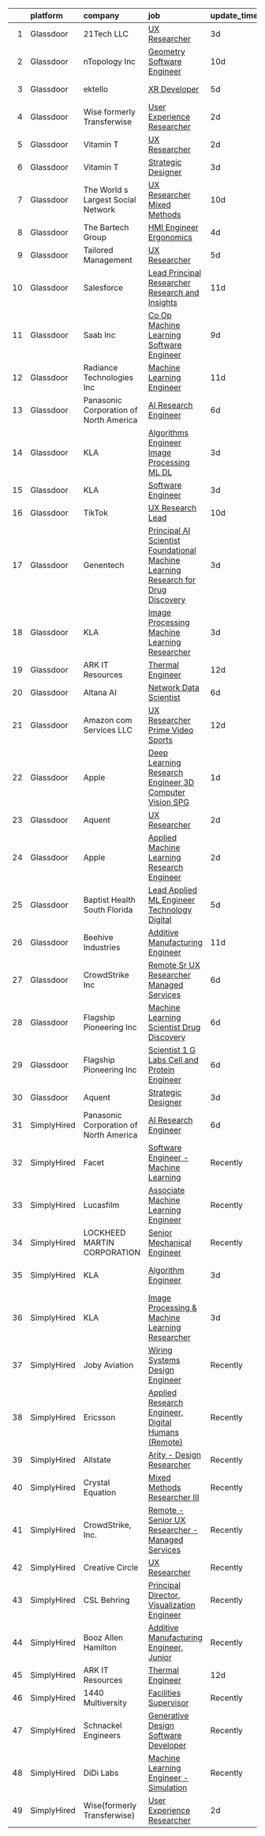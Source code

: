 

|    | platform    | company                                | job                                                                                                                                                                                                                                                                                                                                                                                                                                                                                                                                                                                                                                                                                                                                                                                                                                                                                                                                                                                                                                                                                                                                                                                                                                                                                                                                                                                          | update_time   | location                 |
|---:|:------------|:---------------------------------------|:---------------------------------------------------------------------------------------------------------------------------------------------------------------------------------------------------------------------------------------------------------------------------------------------------------------------------------------------------------------------------------------------------------------------------------------------------------------------------------------------------------------------------------------------------------------------------------------------------------------------------------------------------------------------------------------------------------------------------------------------------------------------------------------------------------------------------------------------------------------------------------------------------------------------------------------------------------------------------------------------------------------------------------------------------------------------------------------------------------------------------------------------------------------------------------------------------------------------------------------------------------------------------------------------------------------------------------------------------------------------------------------------|:--------------|:-------------------------|
|  1 | Glassdoor   | 21Tech  LLC                            | [UX Researcher](https://www.glassdoor.com/partner/jobListing.htm?pos=121&ao=1136043&s=58&guid=000001839cabdfdfb3a7a319fcee5db8&src=GD_JOB_AD&t=SR&vt=w&ea=1&cs=1_9908ac84&cb=1664780853546&jobListingId=1008171267603&jrtk=3-0-1geeano08kuh2801-1geeano0oh4cs800-d10bc7367961c494-)                                                                                                                                                                                                                                                                                                                                                                                                                                                                                                                                                                                                                                                                                                                                                                                                                                                                                                                                                                                                                                                                                                          | 3d            | Los Angeles, CA          |
|  2 | Glassdoor   | nTopology Inc                          | [Geometry Software Engineer](https://www.glassdoor.com/partner/jobListing.htm?pos=120&ao=1136043&s=58&guid=000001839cabdfdfb3a7a319fcee5db8&src=GD_JOB_AD&t=SR&vt=w&cs=1_1e395286&cb=1664780853546&jobListingId=1008156309256&jrtk=3-0-1geeano08kuh2801-1geeano0oh4cs800-768fb0cecd65353a-)                                                                                                                                                                                                                                                                                                                                                                                                                                                                                                                                                                                                                                                                                                                                                                                                                                                                                                                                                                                                                                                                                                  | 10d           | New York, NY             |
|  3 | Glassdoor   | ektello                                | [XR Developer](https://www.glassdoor.com/partner/jobListing.htm?pos=104&ao=1110586&s=58&guid=000001839cabdfdfb3a7a319fcee5db8&src=GD_JOB_AD&t=SR&vt=w&ea=1&cs=1_941d198a&cb=1664780853544&jobListingId=1008165877095&cpc=59DEFF8D475298C3&jrtk=3-0-1geeano08kuh2801-1geeano0oh4cs800-9252e1383beff854--6NYlbfkN0CLjQmfy67UqlWxJvyH5uxFrQGBFL1cdeZdgq-fUlKTlikjnfIyJ3g14UIocJ4LupEUSH_i4Km79u8aPns5QGudzPpZihbyWjHT3MlPDQZx-NZRJ-kKyR8XI7O7980XhdMgDOg9XJsbhTU-TeVE4XKYiyHUODj3BRcNUGsJGACEaIaVv3AGx_D4LVO6oyW-jC-noUM5ZP9Bk77J2u-Prxu2YKDDuYHdVMLfB61odYYdIqd3k0hdTcycg9WXmn5v396wXMeqiLlUXuRkB5quYHjRE0zBwPwnRh4jtJQ-sz0zTpLvf1Na8gSYHjGroy6XtpK1VUTVYNmM88yXRQje63RYb_-UYkv34l8CBuRg6mX3UV2Z-M3z4waD081Lf95vqMKgVQm-iIL6eODgkWg9_tf3D-_YDOqO-GCe8VNzO-ODI2mApfvkOnaQc-qrIuAM-8Nhrx-acJv-I6aV3L3ijwcv5QCO2v1KVtW4uJcwJN9ti9sFZrqeqha8ZEsoUHIgcv7KdOBqj2t2UpvuODYKphk_Pr6ivp5Gl6SaoOElEvUXnY6zyiC3n2UCNwDoc8XWusFd3wnFuo8-5mhZh24hF2hyy4C_NFx_mCZs5cb0jwaRzwuRD0XrbnMC9XaVwapoKiW8OUCNdqumZV5Sq_Zg8odE)                                                                                                                                                                                                                                                                                                                                                                                      | 5d            | New York, NY             |
|  4 | Glassdoor   | Wise formerly Transferwise             | [User Experience Researcher](https://www.glassdoor.com/partner/jobListing.htm?pos=114&ao=1136043&s=58&guid=000001839cabdfdfb3a7a319fcee5db8&src=GD_JOB_AD&t=SR&vt=w&cs=1_480da9da&cb=1664780853545&jobListingId=1008175254778&jrtk=3-0-1geeano08kuh2801-1geeano0oh4cs800-3b7e1b9aaa689d2f-)                                                                                                                                                                                                                                                                                                                                                                                                                                                                                                                                                                                                                                                                                                                                                                                                                                                                                                                                                                                                                                                                                                  | 2d            | New York, NY             |
|  5 | Glassdoor   | Vitamin T                              | [UX Researcher](https://www.glassdoor.com/partner/jobListing.htm?pos=107&ao=1110586&s=58&guid=000001839cabdfdfb3a7a319fcee5db8&src=GD_JOB_AD&t=SR&vt=w&cs=1_e8e1aa59&cb=1664780853544&jobListingId=1008175259890&cpc=B101C867B3EF2D75&jrtk=3-0-1geeano08kuh2801-1geeano0oh4cs800-dd7580845842f070--6NYlbfkN0DMrcEu7yrtATojKJA7cEzGQ3FdRGWLh0CZQInL4ECGI6k5tN82kdM0cJmh4vC7GgjJJwI5rzDshuaxiqNJD81Zw3DA8EAi9K6BYsTzvNnMGmq623DCVPNYKFfUttEtnREU3rY_Qi7Y-H5aNTjLE6_JYKpwbOzbyeF_5oZ3ppALSZXRZ2aqZ9wgfgUKFNGcGLDkp_p1An8XASbH5P_UrpJAz8PqYioQunMPDH_dAvRkNvbkzcPzxU9Dt9AakoWzUXvZ4t-ZiSYl0AcMm0ck4wCq1BZxV9o6xWC5ys5BwVyjs4_afiSKf3A_RHwdMKsc52uQpdQp5cCDdvPojZuFJdiLENdvGJJXOkiROV5I5_khF9WbaDvrFATyH2Gw_2W8EY7Uik1zH6P6mmrbEEMulux_032kxI5wFlb4foJruS0NwPCciCPri35uxv-C_rhbhMEcdiI1vLOb9WLp97PazlkZAb7D_maQAbt9b1MPqNgQN-zex9J9fgB9)                                                                                                                                                                                                                                                                                                                                                                                                                                                                                                                                                          | 2d            | Cambridge, MA            |
|  6 | Glassdoor   | Vitamin T                              | [Strategic Designer](https://www.glassdoor.com/partner/jobListing.htm?pos=110&ao=1110586&s=58&guid=000001839cabdfdfb3a7a319fcee5db8&src=GD_JOB_AD&t=SR&vt=w&cs=1_dd3734c2&cb=1664780853545&jobListingId=1008172075399&cpc=32EE424DE2B657EB&jrtk=3-0-1geeano08kuh2801-1geeano0oh4cs800-648f458a37220ae6--6NYlbfkN0DMrcEu7yrtATojKJA7cEzGQ3FdRGWLh0CZQInL4ECGI6k5tN82kdM0cJmh4vC7GghB7sI2fEBJvXCIVs4oIfPeT5FVoC1VkOs_FdgZb8wdMtTuOOmPTN_otUAg6JY7oaAkQ_gNO-TwZfAA7djRJE24BE4Nb1MTyf2udNJPEClRwfeNRDe3P6Oy36p_o4mirBpVj9JoUVrMbTzzLhLsD5wUM4dhEtLymyJeZ0qM9l04NRPRQ0vHGDGIhXIpI9J5EOKWrKTZwM9mJuSmtxkODijurSj9n_yQa1Je12aeBsv9jmywNRlWcj4YFO9aBvynLJb-WLmDrw8zsh523oupyE0STRnNJsScZw3U_ALuWE5ghavsqz-v_MMl7bClUEndxEwUk6tXXoKPDaSnbWKld8Bfq8UjKbg4qL3JDLQ_mQvv6PIy7v1wCfAEoZ5IAC0iYW947Om6jfwzmCXUVzEZRduGUEQdPknbyXY-gvhKU_Mur9D8VK9dhKvW)                                                                                                                                                                                                                                                                                                                                                                                                                                                                                                                                                     | 3d            | Los Angeles, CA          |
|  7 | Glassdoor   | The World s Largest Social Network     | [UX Researcher  Mixed Methods ](https://www.glassdoor.com/partner/jobListing.htm?pos=105&ao=1110586&s=58&guid=000001839cabdfdfb3a7a319fcee5db8&src=GD_JOB_AD&t=SR&vt=w&ea=1&cs=1_e43a9aea&cb=1664780853545&jobListingId=1008157581186&cpc=1FDE87803EF93CD3&jrtk=3-0-1geeano08kuh2801-1geeano0oh4cs800-1b0604329ab13d64--6NYlbfkN0DSgjPPcnEdvoK3uuxfISLALE6pB1FR7YSHOr_tSg5_QGIhoz_2VqUepdcKLBLI_zRdtaBxgyBllhaPZz0NgYURyEGucRXh5uxBwq1v6utGUhDvjEFiFwNbXBMy7AQhUaSixTSyoNTqobu9bFo0iqMrnAsnQ9T3GyfI57CmWf4uxKHexdXWkJF-9ogNy3pZh1wb553SBfM63_pXdcMoX8u53uQfKKDY1Xjd9vHgWhS-aCniSYi2lg_uNNMKXSxFxjRbc9pG8lqDT-Ay7tQlQjRmr3zk6mJJ_UFV6cTHCtvAJ8ULll8eMHFkKgIUcv7wCmiLrGOyj05Val89Gu2vlreDXXjMLxDkyRryxCh7Xj_er7PGq9wcCHbyObRUCokUMNPcuxukWA9boSYeHGa6cuOFm6DL5sVPi6TuzRgMDYVKs9qfokqBEeswXx5-8_WJOiP_6XQuYloCZfoGmMT6hAFVRfSadsaOf4Tu1T2-bOIbBnKA6Rwn1qvreuFxPSYdtiR3mhSjFpQ1iV56wk4IVj9F3iDUlHJ7peIQlbuVSYCD1pG7uDtsJm7paJjfLFc-JCBG9jEHLWSXmF0dttMMtmdZ)                                                                                                                                                                                                                                                                                                                                                                                                                                     | 10d           | Menlo Park, CA           |
|  8 | Glassdoor   | The Bartech Group                      | [HMI Engineer Ergonomics](https://www.glassdoor.com/partner/jobListing.htm?pos=101&ao=1110586&s=58&guid=000001839cabdfdfb3a7a319fcee5db8&src=GD_JOB_AD&t=SR&vt=w&ea=1&cs=1_7a815909&cb=1664780853544&jobListingId=1008168215682&cpc=870769263AED881C&jrtk=3-0-1geeano08kuh2801-1geeano0oh4cs800-d7e549cf611d7baf--6NYlbfkN0C7-FDDT93s0qSKP7uYkdNgAgpSNvwlK8pJNTkcTbZQJnKDJjfvl1yFU2JPCK1oIIqgiPSQlgJaQ92un3gYj95iQ5MwR3YWRQA81vmOBTfP8DwKNBTGoU1ip20-j9O9Lm5GhqmopLcJEe0EpYQ4q3fY_E7zDdPeWdkFPVRQ4OoxjHrmWNE168yZ02ifRgExtFQjIeg4_UtqVqh8RjjwSmQ5K6SnMhUHDmwW1BJhrWz6miqG94_SB_7JTwpCpsS29-iJ89mCxB07T-4z1wu9_q0Yb9LRXja6Ilp0-g9SeULZB7q_y6wW28MQU732IY22zLcj-GqVd1Z3VyOR83nNYSUxcPx1gbS-lTOoHJXPp0kLyN-mBHjx4zUJv0Ib0fmDrzdhLTKaJPj7rbvZRumFIElSfv82Cxj8gTqqVJwzgI76-2K9840wZYZltCu3X6gkNxDLv-P9EAjMVUMciWZf5PnzGzoE1DV9lYduPheMHlapumVzqgDaTKmK)                                                                                                                                                                                                                                                                                                                                                                                                                                                                                                                                           | 4d            | Auburn Hills, MI         |
|  9 | Glassdoor   | Tailored Management                    | [UX Researcher](https://www.glassdoor.com/partner/jobListing.htm?pos=103&ao=1110586&s=58&guid=000001839cabdfdfb3a7a319fcee5db8&src=GD_JOB_AD&t=SR&vt=w&ea=1&cs=1_c0422b0c&cb=1664780853544&jobListingId=1008165611561&cpc=48B9F4758953335C&jrtk=3-0-1geeano08kuh2801-1geeano0oh4cs800-ebbf7cb785340ff0--6NYlbfkN0DI_pqscLjs9LkB0jlO39g2s8RE9SCHTdataN4HV1TulJDP_FJlrdaEAmOIelCggjJ9JIMQViELbqFJysVw2bYJCuEXtMEw6dMQNNOQVyIp8OYul8IhpVKs9vFrjK1VP4TL0x0AyVE4LxRPr54mdEIZH9L1_Wf2l64sqeb7hyoc3G_4s_skSr2DE3ak-MpMhgzo6062eHtuaP9Jr1OSPOpLgEVlndxgbn0SCqy6b2oSgjnApX9jfiocKs78cpzRrWN5CnQ17d37jHuRxULAAGKHAMrrp39STyw3xfGr49QpiRXqSpQxPBCg5bfnxt_2qYD1ljT5S2zAITUsuLgmKlvlHgHDOMR167UFOm6xzUdzRNYp0q0lz5jFsOiJRq0_mrTjUBlwSkZTpbii0DMqmq4SRONEWJTA3Hjvysp-ZjAV-9IdZJMs681xrBwdnkrIQ4jZVP01aK3vPDk-f8hjwnKTVfGzwqE-VtKgOMq0ZTxG2FPPh2p_vacLEkMCHCZXXJDbE82HmrVqwn8V0KBVD13O)                                                                                                                                                                                                                                                                                                                                                                                                                                                                                                                     | 5d            | Los Angeles, CA          |
| 10 | Glassdoor   | Salesforce                             | [Lead   Principal Researcher   Research and Insights](https://www.glassdoor.com/partner/jobListing.htm?pos=130&ao=1136043&s=58&guid=000001839cabdfdfb3a7a319fcee5db8&src=GD_JOB_AD&t=SR&vt=w&cs=1_51ebb027&cb=1664780853547&jobListingId=1008153904423&jrtk=3-0-1geeano08kuh2801-1geeano0oh4cs800-0514620c609cfabc-)                                                                                                                                                                                                                                                                                                                                                                                                                                                                                                                                                                                                                                                                                                                                                                                                                                                                                                                                                                                                                                                                         | 11d           | San Francisco, CA        |
| 11 | Glassdoor   | Saab Inc                               | [Co Op  Machine Learning Software Engineer  ](https://www.glassdoor.com/partner/jobListing.htm?pos=117&ao=1136043&s=58&guid=000001839cabdfdfb3a7a319fcee5db8&src=GD_JOB_AD&t=SR&vt=w&cs=1_212dbda0&cb=1664780853546&jobListingId=1008158907210&jrtk=3-0-1geeano08kuh2801-1geeano0oh4cs800-234ba0b8cc64a37c-)                                                                                                                                                                                                                                                                                                                                                                                                                                                                                                                                                                                                                                                                                                                                                                                                                                                                                                                                                                                                                                                                                 | 9d            | Remote                   |
| 12 | Glassdoor   | Radiance Technologies Inc              | [Machine Learning Engineer](https://www.glassdoor.com/partner/jobListing.htm?pos=115&ao=1136043&s=58&guid=000001839cabdfdfb3a7a319fcee5db8&src=GD_JOB_AD&t=SR&vt=w&ea=1&cs=1_a3c65a8d&cb=1664780853546&jobListingId=1008155141417&jrtk=3-0-1geeano08kuh2801-1geeano0oh4cs800-85b467fc819b1285-)                                                                                                                                                                                                                                                                                                                                                                                                                                                                                                                                                                                                                                                                                                                                                                                                                                                                                                                                                                                                                                                                                              | 11d           | Beavercreek, OH          |
| 13 | Glassdoor   | Panasonic Corporation of North America | [AI Research Engineer](https://www.glassdoor.com/partner/jobListing.htm?pos=113&ao=1136043&s=58&guid=000001839cabdfdfb3a7a319fcee5db8&src=GD_JOB_AD&t=SR&vt=w&cs=1_5fe0bc54&cb=1664780853545&jobListingId=1008163320625&jrtk=3-0-1geeano08kuh2801-1geeano0oh4cs800-74a47edd19423ab5-)                                                                                                                                                                                                                                                                                                                                                                                                                                                                                                                                                                                                                                                                                                                                                                                                                                                                                                                                                                                                                                                                                                        | 6d            | Mountain View, CA        |
| 14 | Glassdoor   | KLA                                    | [Algorithms Engineer   Image Processing   ML DL  ](https://www.glassdoor.com/partner/jobListing.htm?pos=116&ao=1136043&s=58&guid=000001839cabdfdfb3a7a319fcee5db8&src=GD_JOB_AD&t=SR&vt=w&cs=1_c36d0890&cb=1664780853546&jobListingId=1008171541246&jrtk=3-0-1geeano08kuh2801-1geeano0oh4cs800-62308c64b199b0c3-)                                                                                                                                                                                                                                                                                                                                                                                                                                                                                                                                                                                                                                                                                                                                                                                                                                                                                                                                                                                                                                                                            | 3d            | Ann Arbor, MI            |
| 15 | Glassdoor   | KLA                                    | [Software Engineer](https://www.glassdoor.com/partner/jobListing.htm?pos=128&ao=1136043&s=58&guid=000001839cabdfdfb3a7a319fcee5db8&src=GD_JOB_AD&t=SR&vt=w&cs=1_2edee3f1&cb=1664780853546&jobListingId=1008171541539&jrtk=3-0-1geeano08kuh2801-1geeano0oh4cs800-410a5d2d90f7dfe0-)                                                                                                                                                                                                                                                                                                                                                                                                                                                                                                                                                                                                                                                                                                                                                                                                                                                                                                                                                                                                                                                                                                           | 3d            | Ann Arbor, MI            |
| 16 | Glassdoor   | TikTok                                 | [UX Research Lead](https://www.glassdoor.com/partner/jobListing.htm?pos=129&ao=1136043&s=58&guid=000001839cabdfdfb3a7a319fcee5db8&src=GD_JOB_AD&t=SR&vt=w&cs=1_137db213&cb=1664780853547&jobListingId=1008157351287&jrtk=3-0-1geeano08kuh2801-1geeano0oh4cs800-98ff83142995346e-)                                                                                                                                                                                                                                                                                                                                                                                                                                                                                                                                                                                                                                                                                                                                                                                                                                                                                                                                                                                                                                                                                                            | 10d           | Mountain View, CA        |
| 17 | Glassdoor   | Genentech                              | [Principal AI Scientist  Foundational Machine Learning Research for Drug Discovery](https://www.glassdoor.com/partner/jobListing.htm?pos=118&ao=1136043&s=58&guid=000001839cabdfdfb3a7a319fcee5db8&src=GD_JOB_AD&t=SR&vt=w&cs=1_383f224e&cb=1664780853546&jobListingId=1008172568828&jrtk=3-0-1geeano08kuh2801-1geeano0oh4cs800-869426da0e10e7cc-)                                                                                                                                                                                                                                                                                                                                                                                                                                                                                                                                                                                                                                                                                                                                                                                                                                                                                                                                                                                                                                           | 3d            | San Francisco, CA        |
| 18 | Glassdoor   | KLA                                    | [Image Processing   Machine Learning Researcher](https://www.glassdoor.com/partner/jobListing.htm?pos=126&ao=1136043&s=58&guid=000001839cabdfdfb3a7a319fcee5db8&src=GD_JOB_AD&t=SR&vt=w&cs=1_478b71dc&cb=1664780853546&jobListingId=1008171541378&jrtk=3-0-1geeano08kuh2801-1geeano0oh4cs800-2f68d1e0ec7b5c8c-)                                                                                                                                                                                                                                                                                                                                                                                                                                                                                                                                                                                                                                                                                                                                                                                                                                                                                                                                                                                                                                                                              | 3d            | Milpitas, CA             |
| 19 | Glassdoor   | ARK IT Resources                       | [Thermal Engineer](https://www.glassdoor.com/partner/jobListing.htm?pos=112&ao=1136043&s=58&guid=000001839cabdfdfb3a7a319fcee5db8&src=GD_JOB_AD&t=SR&vt=w&ea=1&cs=1_d9e97398&cb=1664780853545&jobListingId=1008151360223&jrtk=3-0-1geeano08kuh2801-1geeano0oh4cs800-d7ba8a74a5e566be-)                                                                                                                                                                                                                                                                                                                                                                                                                                                                                                                                                                                                                                                                                                                                                                                                                                                                                                                                                                                                                                                                                                       | 12d           | Menlo Park, CA           |
| 20 | Glassdoor   | Altana AI                              | [Network Data Scientist](https://www.glassdoor.com/partner/jobListing.htm?pos=119&ao=1136043&s=58&guid=000001839cabdfdfb3a7a319fcee5db8&src=GD_JOB_AD&t=SR&vt=w&ea=1&cs=1_f3cb8141&cb=1664780853546&jobListingId=1008162738259&jrtk=3-0-1geeano08kuh2801-1geeano0oh4cs800-3595d063e3084b41-)                                                                                                                                                                                                                                                                                                                                                                                                                                                                                                                                                                                                                                                                                                                                                                                                                                                                                                                                                                                                                                                                                                 | 6d            | Brooklyn, NY             |
| 21 | Glassdoor   | Amazon com Services LLC                | [UX Researcher  Prime Video Sports](https://www.glassdoor.com/partner/jobListing.htm?pos=127&ao=1136043&s=58&guid=000001839cabdfdfb3a7a319fcee5db8&src=GD_JOB_AD&t=SR&vt=w&cs=1_c948dc22&cb=1664780853546&jobListingId=1008151009295&jrtk=3-0-1geeano08kuh2801-1geeano0oh4cs800-6f1e15fe550b7201-)                                                                                                                                                                                                                                                                                                                                                                                                                                                                                                                                                                                                                                                                                                                                                                                                                                                                                                                                                                                                                                                                                           | 12d           | New York, NY             |
| 22 | Glassdoor   | Apple                                  | [Deep Learning Research Engineer  3D Computer Vision   SPG](https://www.glassdoor.com/partner/jobListing.htm?pos=111&ao=1136043&s=58&guid=000001839cabdfdfb3a7a319fcee5db8&src=GD_JOB_AD&t=SR&vt=w&cs=1_bcd7ef00&cb=1664780853545&jobListingId=1008177549425&jrtk=3-0-1geeano08kuh2801-1geeano0oh4cs800-cf06524fee527aa3-)                                                                                                                                                                                                                                                                                                                                                                                                                                                                                                                                                                                                                                                                                                                                                                                                                                                                                                                                                                                                                                                                   | 1d            | Cupertino, CA            |
| 23 | Glassdoor   | Aquent                                 | [UX Researcher](https://www.glassdoor.com/partner/jobListing.htm?pos=106&ao=1110586&s=58&guid=000001839cabdfdfb3a7a319fcee5db8&src=GD_JOB_AD&t=SR&vt=w&cs=1_eb91be5b&cb=1664780853544&jobListingId=1008174089686&cpc=FD1C1DA32C38CFA7&jrtk=3-0-1geeano08kuh2801-1geeano0oh4cs800-f2bdc8fdf71ca9c6--6NYlbfkN0DMrcEu7yrtATojKJA7cEzGQ3FdRGWLh0CZQInL4ECGI9gD0Wolx9R2v-Aex0-GK04esuCnaHf9YEwQ5AsGqeXDR5jB6DQa147qn6rAjOT9QFA2iQO6txp6B0jgB40YfAMJ3pSB-TeTVlJFySP0OXotnLQr3ylV8Pj0wb-UTFR5_VbcC9F4WfY8JNUBDtqszImIuCri8nM-a4ItgDWQZq5XIHxnRnDmYW6vwi4wqrFXWi4JASWbCoarGNuii9PTESHndOqqGdBir1-LLT6mqwMMl2sTD-6L-piCLCK_PJDGjnD20CFLqEa1FcYBh3iIExv79r5U-laPY77mkz7Ddv5u4P1-GMInx4x2056PWuI8NA0B6n8jnAYd_LoadEe3NuZQJmhOQKbRKovzzjRj3tBeiS5WO1bE7SZiSCpTpmPN4MeHEMa_o8WZchCog-q9i2zab38Ri5ldsrXZMLdz4WKb)                                                                                                                                                                                                                                                                                                                                                                                                                                                                                                                                                                                          | 2d            | Cambridge, MA            |
| 24 | Glassdoor   | Apple                                  | [Applied Machine Learning Research Engineer](https://www.glassdoor.com/partner/jobListing.htm?pos=102&ao=1110586&s=58&guid=000001839cabdfdfb3a7a319fcee5db8&src=GD_JOB_AD&t=SR&vt=w&cs=1_d104c5b3&cb=1664780853544&jobListingId=1008175989373&cpc=8795CF9063CD573D&jrtk=3-0-1geeano08kuh2801-1geeano0oh4cs800-fc77512630a82d76--6NYlbfkN0BvKrLyj5gPmtZO9T8euul8TCxuuKNOtzRJOomxnwSEodTz2Bc-sPZl8WPllYOnI2g5q21Vhh2dq5kJ2sfEWVoUCaWADdcjL8qpxYx1qo5wvUpMVQuVxbTE-g9zA594v6zIr_tYwZa2jCIdxiyOUnu8rO7BzhyAXfkexhUwBVlkOkUZcpz3_KzJoUYdWrOadOZDGmopGugR98yhEVt5KH_DYjF-68KBqZfNJHZ9bZ4sj27PQf_LAu4XIut6uSEo4RATnqNQaZiTFqG83cvGaLcvo-WND3m99-A6k3hHOR5SCM535X1kb29LyKpyf0mvjSbyF3nBiapFq3XKOXoxhFH0rPkMreD7ILbxMmb1dD0rOyjp7BOLnbialRdGYel5t5-DHSP_jx6pytY64caDg9hmPgdmxigMezzjKpZJhlzK7bHbETiMiNNPaazOYZBcggtMr98nBtvrrf_qCfrh8EbET1_NdNLECz3jyOksMN2rp6TzuaqKoqWRF2zCj2EC3ADlO9B0k-MlX9Lc0e4P0lj2b64syJUVkUdovZ9muOALHp0EqIfOrffXHu-badRbBQZKI4t8AmJ7qAZQfJEn-XUPd3tQ0xPNqigShc9bLh3W4NfYWnAvF9GPkXAW664dCy8YsSAkCelR0IlxLKcbwYgHfKexDe8IuCXNSaItcajVH1eDssk5oJMSmNf9KlPZCHhRoQ_Jk2AN_6bWW8kO8Qfag0jcXTFfVJmA3Hf-qK-lxy-8NzekRUQtHJDzdrPeQcQZiUlOK_YxrCX8ffYQSyDsHe_CgudlhGhIndpgkgKKAxilQn5jfg61ClcX8G2ih-NFR33cxXmY7wZqzuZeObuHxgyxdjDve0KaK5HUrKnAAdGT9q96ExqrKEzJ06R5-ArSSi9T1hTGW1KK9J3-zhhPJSLLBMz_jh6Pcs0zZcmnM8C_77F6wLgThHC5FOLX1bfzpJmzzVWe-N6C5yL_xRbmUqsELfcr38mHpAf2_nhplw%3D%3D) | 2d            | San Diego, CA            |
| 25 | Glassdoor   | Baptist Health South Florida           | [Lead Applied ML Engineer  Technology   Digital](https://www.glassdoor.com/partner/jobListing.htm?pos=123&ao=1136043&s=58&guid=000001839cabdfdfb3a7a319fcee5db8&src=GD_JOB_AD&t=SR&vt=w&cs=1_58d242f0&cb=1664780853546&jobListingId=1008165924885&jrtk=3-0-1geeano08kuh2801-1geeano0oh4cs800-50d30961983d534c-)                                                                                                                                                                                                                                                                                                                                                                                                                                                                                                                                                                                                                                                                                                                                                                                                                                                                                                                                                                                                                                                                              | 5d            | Florida                  |
| 26 | Glassdoor   | Beehive Industries                     | [Additive Manufacturing Engineer](https://www.glassdoor.com/partner/jobListing.htm?pos=122&ao=1136043&s=58&guid=000001839cabdfdfb3a7a319fcee5db8&src=GD_JOB_AD&t=SR&vt=w&ea=1&cs=1_f54cb0fa&cb=1664780853546&jobListingId=1008153816008&jrtk=3-0-1geeano08kuh2801-1geeano0oh4cs800-f70ad2905c853ce6-)                                                                                                                                                                                                                                                                                                                                                                                                                                                                                                                                                                                                                                                                                                                                                                                                                                                                                                                                                                                                                                                                                        | 11d           | Centennial, CO           |
| 27 | Glassdoor   | CrowdStrike  Inc                       | [Remote   Sr  UX Researcher   Managed Services](https://www.glassdoor.com/partner/jobListing.htm?pos=108&ao=1110586&s=58&guid=000001839cabdfdfb3a7a319fcee5db8&src=GD_JOB_AD&t=SR&vt=w&cs=1_364d2f68&cb=1664780853545&jobListingId=1008164310780&cpc=AC285F3A3ECA6BB0&jrtk=3-0-1geeano08kuh2801-1geeano0oh4cs800-901287666bc25470--6NYlbfkN0Cu2CVlb3GO4Nf7aS8SXsFwjpUbSKkwsJRaJhRnAEdqU8yQA0cd0EoLTBDF9SAvs4X6vWYcCIJFeC1Cio6l_7DU28uN6ktD1GLWWkF7l6wzAeDyVoMZmMdwuwklLNfRS4utbfuuFWiqTkIC9DdV4A-ApSXTHNsGcxcU_uHOxbpEFOcDhIXvGXGYmBVcGv454syfERUclcDAo1cduoj-Zv5R1t-KcMnA9gZI9hwBewt2-j5gJXgMAZv1izWL-I_PKHXVxa_bJ8ozPncgIMInCAeAIu9AqXZA48vl9QRaxAS_xK21Xf_zNvg9fWdlEx5V-Xh-_CmsHZjBlieJ0DinyALs2u6fh7MuGvZ_EFsEdCr7OHvlijHg2nsGT4-cNYMmfjbCEolCrWeE_ztCDpUdDCWwXuts7bmqY0H8Y7FYGMCdoOlkICVw5iNnAzAC9DoCo2OV3q46Cq8AtlZYe3jJLrnrc-FIyRLyKyzcNFIQXNCH0FpCdWLXlTdHRRXWjL5QjHazJum2-_HyZ27tY3Ky6EClRilSiN2fu4bhPgWYQ_phe31o639iX_NUsznnhi8vXckcK8YK9FMdadj6mMVgzrky9yKTEK6VGKkKQdL40OI5wp6CpHchKe3uzye6cOKDP6ez6seAWojPv9eF0efT25tyTu0Zgkh3rfZMKanJcBmzjO5MrCRp9KbCUlDCRV_58P1yvTcDhcrXpACI7W6HhtbIx_AQ75Boec4XQWtPuEWeEKTqjDgLnye9)                                                                                                                                                                                                                                                          | 6d            | York, NY                 |
| 28 | Glassdoor   | Flagship Pioneering  Inc               | [Machine Learning Scientist  Drug Discovery](https://www.glassdoor.com/partner/jobListing.htm?pos=124&ao=1136043&s=58&guid=000001839cabdfdfb3a7a319fcee5db8&src=GD_JOB_AD&t=SR&vt=w&cs=1_f02db682&cb=1664780853546&jobListingId=1008163388068&jrtk=3-0-1geeano08kuh2801-1geeano0oh4cs800-336c29cecb77e58b-)                                                                                                                                                                                                                                                                                                                                                                                                                                                                                                                                                                                                                                                                                                                                                                                                                                                                                                                                                                                                                                                                                  | 6d            | Cambridge, MA            |
| 29 | Glassdoor   | Flagship Pioneering  Inc               | [Scientist 1  G Labs  Cell and Protein Engineer](https://www.glassdoor.com/partner/jobListing.htm?pos=125&ao=1136043&s=58&guid=000001839cabdfdfb3a7a319fcee5db8&src=GD_JOB_AD&t=SR&vt=w&ea=1&cs=1_28e1d5ef&cb=1664780853546&jobListingId=1008162732913&jrtk=3-0-1geeano08kuh2801-1geeano0oh4cs800-361c372c80bf40b7-)                                                                                                                                                                                                                                                                                                                                                                                                                                                                                                                                                                                                                                                                                                                                                                                                                                                                                                                                                                                                                                                                         | 6d            | Boston, MA               |
| 30 | Glassdoor   | Aquent                                 | [Strategic Designer](https://www.glassdoor.com/partner/jobListing.htm?pos=109&ao=1110586&s=58&guid=000001839cabdfdfb3a7a319fcee5db8&src=GD_JOB_AD&t=SR&vt=w&cs=1_2e72f30e&cb=1664780853545&jobListingId=1008172136132&cpc=FA84DF7EA1EC2398&jrtk=3-0-1geeano08kuh2801-1geeano0oh4cs800-526f85ef8b289620--6NYlbfkN0DMrcEu7yrtATojKJA7cEzGQ3FdRGWLh0CZQInL4ECGI9gD0Wolx9R2v-Aex0-GK05EBcicDVsHiy1MDSi-STDz30amTqziTYAM8b0ibR0f6_6iBDSwR4SQdrLqKYWc3atl0tRaiHVZIde5VNUk1aSMM1SqwDykHwqCtuaYUJn_gKSEXQVIAvXFeNNFsCfJuNlm8lmFjieRDLjdHieM1k0nQiTeqVySHOfU08PzSd5wnsBOaUcbPDb33Up-97is89bpKVdjZ026U6PErzHy9tU_C2GH7rFzhHWW2qn3QXSBVM_iqwggWTs6eCn_d2yaBcMuuunIAQYeBZqT_H3w6czNdbhOb-9jZ7sxCPyA6U1g31GUvXhtuRXTtWe_Yen_Mpzs-exNtmtL0_0aIrPNWG0OfMqfbskn1UJ8ErFyFJXBvg5AcXO_HfbVaCX-ZL3k5t_9qplTHeoGjNGUoJvFUFOa)                                                                                                                                                                                                                                                                                                                                                                                                                                                                                                                                                                                     | 3d            | Los Angeles, CA          |
| 31 | SimplyHired | Panasonic Corporation of North America | [AI Research Engineer](https://www.simplyhired.com/job/FHtMgjs_PQDIb0VLLk8mHHQhIP0mPTT4dwlPGm3c32vN37AfcfB1nw?q=generative+engineer)                                                                                                                                                                                                                                                                                                                                                                                                                                                                                                                                                                                                                                                                                                                                                                                                                                                                                                                                                                                                                                                                                                                                                                                                                                                         | 6d            | Mountain View, CA        |
| 32 | SimplyHired | Facet                                  | [Software Engineer - Machine Learning](https://www.simplyhired.com/job/rRl7LpYqGiIowLAwzbrNzMgXtXTFbKgtp-z9fo66PKEqX4Q6nYlO_w?q=generative+engineer)                                                                                                                                                                                                                                                                                                                                                                                                                                                                                                                                                                                                                                                                                                                                                                                                                                                                                                                                                                                                                                                                                                                                                                                                                                         | Recently      | San Francisco, CA        |
| 33 | SimplyHired | Lucasfilm                              | [Associate Machine Learning Engineer](https://www.simplyhired.com/job/NHCbzWRQ1XQtyychoSUQiroJNEZKRqDcszy7P2TGP2ughvn0n-RGgA?q=generative+engineer)                                                                                                                                                                                                                                                                                                                                                                                                                                                                                                                                                                                                                                                                                                                                                                                                                                                                                                                                                                                                                                                                                                                                                                                                                                          | Recently      | San Francisco, CA        |
| 34 | SimplyHired | LOCKHEED MARTIN CORPORATION            | [Senior Mechanical Engineer](https://www.simplyhired.com/job/0YYEHCXgWcj-FUO37Dar5fnNb4ltIJF4bmZKEMHqC1Hoe_uhBgH9lg?q=generative+engineer)                                                                                                                                                                                                                                                                                                                                                                                                                                                                                                                                                                                                                                                                                                                                                                                                                                                                                                                                                                                                                                                                                                                                                                                                                                                   | Recently      | Liverpool, NY            |
| 35 | SimplyHired | KLA                                    | [Algorithm Engineer](https://www.simplyhired.com/job/TL6-TJ4t4ig8THG9SoS9-qtt_gqydh9ikbpU1t50LVMpRG7dAJ9AlQ?q=generative+engineer)                                                                                                                                                                                                                                                                                                                                                                                                                                                                                                                                                                                                                                                                                                                                                                                                                                                                                                                                                                                                                                                                                                                                                                                                                                                           | 3d            | Milpitas, CA +1 location |
| 36 | SimplyHired | KLA                                    | [Image Processing & Machine Learning Researcher](https://www.simplyhired.com/job/c9dpwJ3hG3uzHqpYTf59MNE8Nqyfj2l8wRlqMn-K0hxAeh02pg701A?q=generative+engineer)                                                                                                                                                                                                                                                                                                                                                                                                                                                                                                                                                                                                                                                                                                                                                                                                                                                                                                                                                                                                                                                                                                                                                                                                                               | 3d            | Milpitas, CA             |
| 37 | SimplyHired | Joby Aviation                          | [Wiring Systems Design Engineer](https://www.simplyhired.com/job/ph-RtUeVS1j-cS9aYmgDjvNKis95V8_ZtjiX_OL6YJ83jhTvh2dCnQ?q=generative+engineer)                                                                                                                                                                                                                                                                                                                                                                                                                                                                                                                                                                                                                                                                                                                                                                                                                                                                                                                                                                                                                                                                                                                                                                                                                                               | Recently      | Santa Cruz, CA           |
| 38 | SimplyHired | Ericsson                               | [Applied Research Engineer, Digital Humans (Remote)](https://www.simplyhired.com/job/GXZwsL0IJfyyi7NVueMlz_cbI7lFcOVfxPzPh1Z0uCSnru_pgsn77A?q=generative+engineer)                                                                                                                                                                                                                                                                                                                                                                                                                                                                                                                                                                                                                                                                                                                                                                                                                                                                                                                                                                                                                                                                                                                                                                                                                           | Recently      | Santa Clara, CA          |
| 39 | SimplyHired | Allstate                               | [Arity - Design Researcher](https://www.simplyhired.com/job/nuCwrAaPLlwLp-lBj289gVGfaczfqrV6k5QUiHtlCFSbf0M5apP--g?q=generative+engineer)                                                                                                                                                                                                                                                                                                                                                                                                                                                                                                                                                                                                                                                                                                                                                                                                                                                                                                                                                                                                                                                                                                                                                                                                                                                    | Recently      | Remote                   |
| 40 | SimplyHired | Crystal Equation                       | [Mixed Methods Researcher III](https://www.simplyhired.com/job/mMsMdI35bayj3GBQ1kLZ3L-4yrnndZOxBF6GfhCYdmW5NPPeX59d_A?q=generative+engineer)                                                                                                                                                                                                                                                                                                                                                                                                                                                                                                                                                                                                                                                                                                                                                                                                                                                                                                                                                                                                                                                                                                                                                                                                                                                 | Recently      | Menlo Park, CA           |
| 41 | SimplyHired | CrowdStrike, Inc.                      | [Remote - Senior UX Researcher - Managed Services](https://www.simplyhired.com/job/S-pq1o-mYxa2gtvsb4-TNfgsJEe4gt5PLgVGroV_gwZHnu7ZWpN39g?q=generative+engineer)                                                                                                                                                                                                                                                                                                                                                                                                                                                                                                                                                                                                                                                                                                                                                                                                                                                                                                                                                                                                                                                                                                                                                                                                                             | Recently      | Milpitas, CA             |
| 42 | SimplyHired | Creative Circle                        | [UX Researcher](https://www.simplyhired.com/job/Wo_ftSYnqKfSlnuLxruvvl-YRtwBpsuBmtKQ1Vp1FAyhSkkfeTe7pQ?q=generative+engineer)                                                                                                                                                                                                                                                                                                                                                                                                                                                                                                                                                                                                                                                                                                                                                                                                                                                                                                                                                                                                                                                                                                                                                                                                                                                                | Recently      | Menlo Park, CA           |
| 43 | SimplyHired | CSL Behring                            | [Principal Director, Visualization Engineer](https://www.simplyhired.com/job/66To39B-aW1ZVpkguA8LB7tZ4aa0AS3g0T7AHo8fidQCUazVBTcGag?q=generative+engineer)                                                                                                                                                                                                                                                                                                                                                                                                                                                                                                                                                                                                                                                                                                                                                                                                                                                                                                                                                                                                                                                                                                                                                                                                                                   | Recently      | King of Prussia, PA      |
| 44 | SimplyHired | Booz Allen Hamilton                    | [Additive Manufacturing Engineer, Junior](https://www.simplyhired.com/job/mXLYUVNmlr_YE9wM3D932d5P8s5wcsv0-1nVpj_AnhpRC4nFeC64Zw?q=generative+engineer)                                                                                                                                                                                                                                                                                                                                                                                                                                                                                                                                                                                                                                                                                                                                                                                                                                                                                                                                                                                                                                                                                                                                                                                                                                      | Recently      | Alexandria, VA           |
| 45 | SimplyHired | ARK IT Resources                       | [Thermal Engineer](https://www.simplyhired.com/job/CbbBHOeVKZHn6rOS9DAhzilZ3Ito4e1xDIAubEnkbkZtlIKHQ3_PdQ?q=generative+engineer)                                                                                                                                                                                                                                                                                                                                                                                                                                                                                                                                                                                                                                                                                                                                                                                                                                                                                                                                                                                                                                                                                                                                                                                                                                                             | 12d           | Menlo Park, CA           |
| 46 | SimplyHired | 1440 Multiversity                      | [Facilities Supervisor](https://www.simplyhired.com/job/9-VyAij65pInQ1-2r7L7_cwD49_72E28L1eBv_JLPbAWzliBc1Atdw?q=generative+engineer)                                                                                                                                                                                                                                                                                                                                                                                                                                                                                                                                                                                                                                                                                                                                                                                                                                                                                                                                                                                                                                                                                                                                                                                                                                                        | Recently      | Scotts Valley, CA        |
| 47 | SimplyHired | Schnackel Engineers                    | [Generative Design Software Developer](https://www.simplyhired.com/job/KE0-EPFCtTp8eniWTTdVA6iqehRWfXqNBvdE0wHECgCONieSBqtj5A?q=generative+engineer)                                                                                                                                                                                                                                                                                                                                                                                                                                                                                                                                                                                                                                                                                                                                                                                                                                                                                                                                                                                                                                                                                                                                                                                                                                         | Recently      | Omaha, NE                |
| 48 | SimplyHired | DiDi Labs                              | [Machine Learning Engineer - Simulation](https://www.simplyhired.com/job/0FIFJ4YUalf3s40eXZAFHstJJzH20E2rQROkdnoUTMS249LqvIcPrw?q=generative+engineer)                                                                                                                                                                                                                                                                                                                                                                                                                                                                                                                                                                                                                                                                                                                                                                                                                                                                                                                                                                                                                                                                                                                                                                                                                                       | Recently      | Mountain View, CA        |
| 49 | SimplyHired | Wise(formerly Transferwise)            | [User Experience Researcher](https://www.simplyhired.com/job/6409xaw8JqT9bCqnmG1DuKPca7RcUh5Gg1EANfu0Ubbckg9199t_Fw?q=generative+engineer)                                                                                                                                                                                                                                                                                                                                                                                                                                                                                                                                                                                                                                                                                                                                                                                                                                                                                                                                                                                                                                                                                                                                                                                                                                                   | 2d            | New York, NY             |